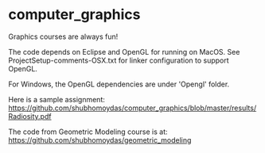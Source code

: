 # computer_graphics

Graphics courses are always fun!

The code depends on Eclipse and OpenGL for running on MacOS. See ProjectSetup-comments-OSX.txt for linker configuration to support OpenGL.

For Windows, the OpenGL dependencies are under 'Opengl' folder.

Here is a sample assignment: https://github.com/shubhomoydas/computer_graphics/blob/master/results/Radiosity.pdf

The code from Geometric Modeling course is at: https://github.com/shubhomoydas/geometric_modeling
